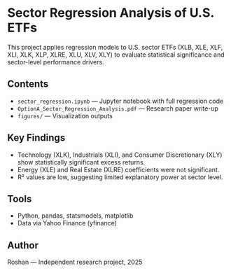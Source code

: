 # Sector Regression Analysis of U.S. ETFs

This project applies regression models to U.S. sector ETFs (XLB, XLE, XLF, XLI, XLK, XLP, XLRE, XLU, XLV, XLY) to evaluate statistical significance and sector-level performance drivers. 

## Contents
- `sector_regression.ipynb` — Jupyter notebook with full regression code
- `OptionA_Sector_Regression_Analysis.pdf` — Research paper write-up
- `figures/` — Visualization outputs

## Key Findings
- Technology (XLK), Industrials (XLI), and Consumer Discretionary (XLY) show statistically significant excess returns.
- Energy (XLE) and Real Estate (XLRE) coefficients were not significant.
- R² values are low, suggesting limited explanatory power at sector level.

## Tools
- Python, pandas, statsmodels, matplotlib
- Data via Yahoo Finance (yfinance)

## Author
Roshan — Independent research project, 2025
